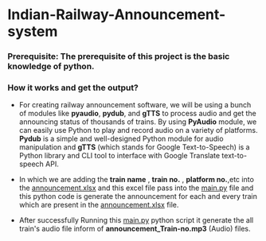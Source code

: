 # Indian-Railway-Announcement-system

### Prerequisite: The prerequisite of this project is the basic knowledge of python.

### How it works and get the output?
- For creating railway announcement software, we will be using a bunch of modules like **pyaudio**, **pydub**, and **gTTS** to process audio and get the announcing status of thousands of trains. By using **PyAudio** module, we can easily use Python to play and record audio on a variety of platforms. **Pydub** is a simple and well-designed Python module for audio manipulation and **gTTS** (which stands for Google Text-to-Speech) is a Python library and CLI tool to interface with Google Translate text-to-speech API.

- In which we are adding the **train name** , **train no.** , **platform no.**,etc into the [announcement.xlsx][identifier] and this excel file pass into the [main.py][idetifier2] file and this python code is generate the announcement for each and every train which are present in the [announcement.xlsx][identifier] file.

- After successfully Running this [main.py][idetifier2] python script it generate the all train's audio file inform of **announcement_Train-no.mp3** (Audio) files. 

[identifier]:https://github.com/Datastar07/Railway-Announcement-system/blob/main/annoucment.xlsx
[idetifier2]:https://github.com/Datastar07/Railway-Announcement-system/blob/main/main.py
